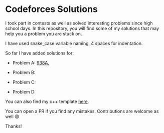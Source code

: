 # Codeforces Solutions

I took part in contests as well as solved interesting problems since high school days.
In this repository, you will find some of my solutions that may help you a problem you are stuck on.

I have used snake_case variable naming, 4 spaces for indentation.

So far I have added solutions for:

- Problem A: [938A](https://codeforces.com/contest/938/problem/A),

- Problem B:
- Problem C:
- Problem D:

You can also find my c++ template [here](https://github.com/JubayerJoy/Codeforces-Solutions/template.cpp).

You can open a PR if you find any mistakes. Contributions are welcome as well :smile:

Thanks!
